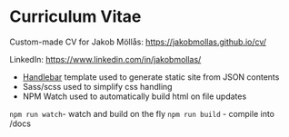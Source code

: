 # Curriculum Vitae
Custom-made CV for Jakob Möllås: https://jakobmollas.github.io/cv/

LinkedIn: https://www.linkedin.com/in/jakobmollas/

* [Handlebar](https://handlebarsjs.com/) template used to generate static site from JSON contents
* Sass/scss used to simplify css handling
* NPM Watch used to automatically build html on file updates

`npm run watch`- watch and build on the fly
`npm run build` - compile into /docs

